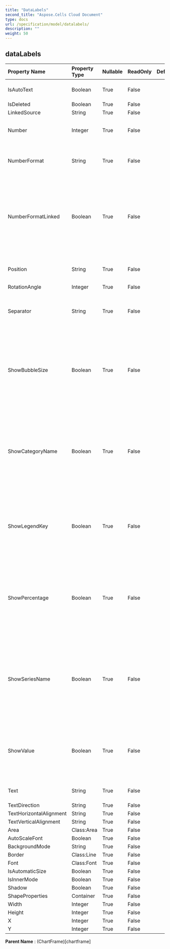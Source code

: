 ```yaml
---
title: "DataLabels"
second_title: "Aspose.Cells Cloud Document"
type: docs
url: /specification/model/datalabels/
description: ""
weight: 50
---
```


## **dataLabels**

 

| Property Name | Property Type | Nullable |  ReadOnly | DefaultValue | Description | 
| :- | :- | :- |:- |  :- | :- |
| IsAutoText | Boolean | True |  False |  | Indicates the text is auto generated. |  
| IsDeleted | Boolean | True |  False |  |  |  
| LinkedSource | String | True |  False |  |  |  
| Number | Integer | True |  False |  | Gets and sets the built-in number format. |  
| NumberFormat | String | True |  False |  | Represents the format string for the DataLabels object. |  
| NumberFormatLinked | Boolean | True |  False |  | True if the number format is linked to the cells                         (so that the number format changes in the labels when it changes in the cells). |  
| Position | String | True |  False |  | Represents the position of the data label. |  
| RotationAngle | Integer | True |  False |  |  |  
| Separator | String | True |  False |  | Gets or sets the separator type used for the data labels on a chart. |  
| ShowBubbleSize | Boolean | True |  False |  | Represents a specified chart's data label percentage value display behavior. True displays the percentage value. False to hide. |  
| ShowCategoryName | Boolean | True |  False |  | Represents a specified chart's data label category name display behavior.True to display the category name for the data labels on a chart. False to hide. |  
| ShowLegendKey | Boolean | True |  False |  | Represents a specified chart's data label legend key display behavior.                        True if the data label legend key is visible. |  
| ShowPercentage | Boolean | True |  False |  | Represents a specified chart's data label percentage value display behavior. True displays the percentage value. False to hide. |  
| ShowSeriesName | Boolean | True |  False |  | Returns or sets a Boolean to indicate the series name display behavior for the data labels on a chart.                        True to show the series name. False to hide. |  
| ShowValue | Boolean | True |  False |  | Represents a specified chart's data label values display behavior. True displays the values. False to hide. |  
| Text | String | True |  False |  | Gets or sets the text of data label. |  
| TextDirection | String | True |  False |  |  |  
| TextHorizontalAlignment | String | True |  False |  |  |  
| TextVerticalAlignment | String | True |  False |  |  |  
| Area | Class:Area | True |  False |  |  |  
| AutoScaleFont | Boolean | True |  False |  |  |  
| BackgroundMode | String | True |  False |  |  |  
| Border | Class:Line | True |  False |  |  |  
| Font | Class:Font | True |  False |  |  |  
| IsAutomaticSize | Boolean | True |  False |  |  |  
| IsInnerMode | Boolean | True |  False |  |  |  
| Shadow | Boolean | True |  False |  |  |  
| ShapeProperties | Container | True |  False |  |  |  
| Width | Integer | True |  False |  |  |  
| Height | Integer | True |  False |  |  |  
| X | Integer | True |  False |  |  |  
| Y | Integer | True |  False |  |  |  

**Parent Name** : (ChartFrame)[chartframe]

